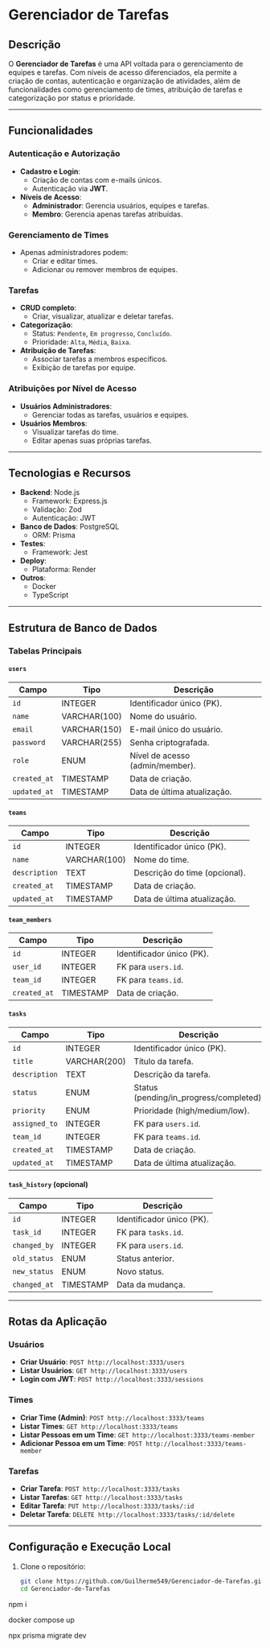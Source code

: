 # Gerenciador de Tarefas

## Descrição

O **Gerenciador de Tarefas** é uma API voltada para o gerenciamento de equipes e tarefas. Com níveis de acesso diferenciados, ela permite a criação de contas, autenticação e organização de atividades, além de funcionalidades como gerenciamento de times, atribuição de tarefas e categorização por status e prioridade.

---

## Funcionalidades

### Autenticação e Autorização
- **Cadastro e Login**:
  - Criação de contas com e-mails únicos.
  - Autenticação via **JWT**.
- **Níveis de Acesso**:
  - **Administrador**: Gerencia usuários, equipes e tarefas.
  - **Membro**: Gerencia apenas tarefas atribuídas.

### Gerenciamento de Times
- Apenas administradores podem:
  - Criar e editar times.
  - Adicionar ou remover membros de equipes.

### Tarefas
- **CRUD completo**:
  - Criar, visualizar, atualizar e deletar tarefas.
- **Categorização**:
  - Status: `Pendente`, `Em progresso`, `Concluído`.
  - Prioridade: `Alta`, `Média`, `Baixa`.
- **Atribuição de Tarefas**:
  - Associar tarefas a membros específicos.
  - Exibição de tarefas por equipe.

### Atribuições por Nível de Acesso
- **Usuários Administradores**:
  - Gerenciar todas as tarefas, usuários e equipes.
- **Usuários Membros**:
  - Visualizar tarefas do time.
  - Editar apenas suas próprias tarefas.

---

## Tecnologias e Recursos

- **Backend**: Node.js
  - Framework: Express.js
  - Validação: Zod
  - Autenticação: JWT
- **Banco de Dados**: PostgreSQL
  - ORM: Prisma
- **Testes**:
  - Framework: Jest
- **Deploy**:
  - Plataforma: Render
- **Outros**:
  - Docker
  - TypeScript

---

## Estrutura de Banco de Dados

### Tabelas Principais

#### `users`
| Campo       | Tipo          | Descrição                        |
|-------------|---------------|----------------------------------|
| `id`        | INTEGER       | Identificador único (PK).        |
| `name`      | VARCHAR(100)  | Nome do usuário.                 |
| `email`     | VARCHAR(150)  | E-mail único do usuário.         |
| `password`  | VARCHAR(255)  | Senha criptografada.             |
| `role`      | ENUM          | Nível de acesso (admin/member).  |
| `created_at`| TIMESTAMP     | Data de criação.                 |
| `updated_at`| TIMESTAMP     | Data de última atualização.      |

#### `teams`
| Campo       | Tipo          | Descrição                        |
|-------------|---------------|----------------------------------|
| `id`        | INTEGER       | Identificador único (PK).        |
| `name`      | VARCHAR(100)  | Nome do time.                    |
| `description`| TEXT         | Descrição do time (opcional).    |
| `created_at`| TIMESTAMP     | Data de criação.                 |
| `updated_at`| TIMESTAMP     | Data de última atualização.      |

#### `team_members`
| Campo       | Tipo          | Descrição                        |
|-------------|---------------|----------------------------------|
| `id`        | INTEGER       | Identificador único (PK).        |
| `user_id`   | INTEGER       | FK para `users.id`.              |
| `team_id`   | INTEGER       | FK para `teams.id`.              |
| `created_at`| TIMESTAMP     | Data de criação.                 |

#### `tasks`
| Campo       | Tipo          | Descrição                        |
|-------------|---------------|----------------------------------|
| `id`        | INTEGER       | Identificador único (PK).        |
| `title`     | VARCHAR(200)  | Título da tarefa.                |
| `description`| TEXT         | Descrição da tarefa.             |
| `status`    | ENUM          | Status (pending/in_progress/completed). |
| `priority`  | ENUM          | Prioridade (high/medium/low).    |
| `assigned_to`| INTEGER      | FK para `users.id`.              |
| `team_id`   | INTEGER       | FK para `teams.id`.              |
| `created_at`| TIMESTAMP     | Data de criação.                 |
| `updated_at`| TIMESTAMP     | Data de última atualização.      |

#### `task_history` (opcional)
| Campo       | Tipo          | Descrição                        |
|-------------|---------------|----------------------------------|
| `id`        | INTEGER       | Identificador único (PK).        |
| `task_id`   | INTEGER       | FK para `tasks.id`.              |
| `changed_by`| INTEGER       | FK para `users.id`.              |
| `old_status`| ENUM          | Status anterior.                 |
| `new_status`| ENUM          | Novo status.                     |
| `changed_at`| TIMESTAMP     | Data da mudança.                 |

---

## Rotas da Aplicação

### Usuários
- **Criar Usuário**: `POST http://localhost:3333/users`
- **Listar Usuários**: `GET http://localhost:3333/users`
- **Login com JWT**: `POST http://localhost:3333/sessions`

### Times
- **Criar Time (Admin)**: `POST http://localhost:3333/teams`
- **Listar Times**: `GET http://localhost:3333/teams`
- **Listar Pessoas em um Time**: `GET http://localhost:3333/teams-member`
- **Adicionar Pessoa em um Time**: `POST http://localhost:3333/teams-member`

### Tarefas
- **Criar Tarefa**: `POST http://localhost:3333/tasks`
- **Listar Tarefas**: `GET http://localhost:3333/tasks`
- **Editar Tarefa**: `PUT http://localhost:3333/tasks/:id`
- **Deletar Tarefa**: `DELETE http://localhost:3333/tasks/:id/delete`

---

## Configuração e Execução Local

1. Clone o repositório:
   ```bash
   git clone https://github.com/Guilherme549/Gerenciador-de-Tarefas.git
   cd Gerenciador-de-Tarefas

npm i

docker compose up

npx prisma migrate dev

